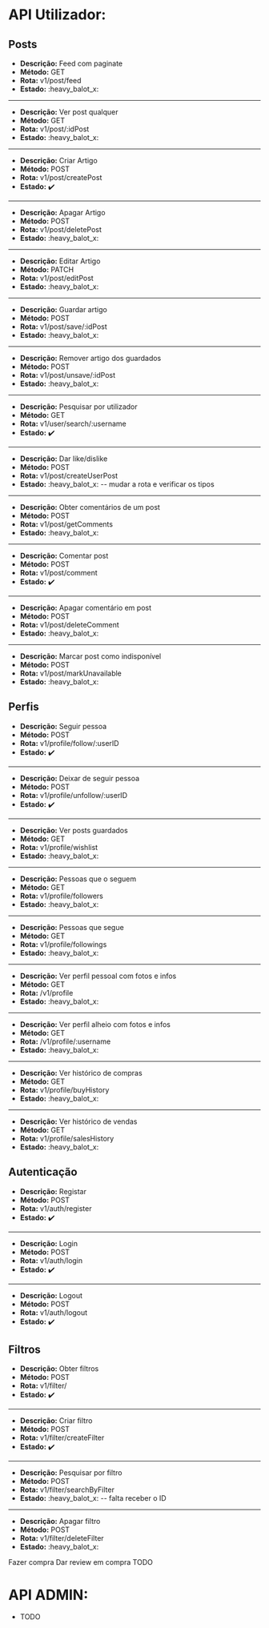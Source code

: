 # API Utilizador:

## Posts

- **Descrição:** Feed com paginate
- **Método:** GET
- **Rota:** v1/post/feed
- **Estado:** :heavy_balot_x:

---

- **Descrição:** Ver post qualquer
- **Método:** GET
- **Rota:** v1/post/:idPost
- **Estado:** :heavy_balot_x:

---

- **Descrição:** Criar Artigo
- **Método:** POST
- **Rota:** v1/post/createPost
- **Estado:** :heavy_check_mark:

---

- **Descrição:** Apagar Artigo
- **Método:** POST
- **Rota:** v1/post/deletePost
- **Estado:** :heavy_balot_x:

---

- **Descrição:** Editar Artigo
- **Método:** PATCH
- **Rota:** v1/post/editPost
- **Estado:** :heavy_balot_x:

---

- **Descrição:** Guardar artigo
- **Método:** POST
- **Rota:** v1/post/save/:idPost
- **Estado:** :heavy_balot_x:

---

- **Descrição:** Remover artigo dos guardados
- **Método:** POST
- **Rota:** v1/post/unsave/:idPost
- **Estado:** :heavy_balot_x:

---

- **Descrição:** Pesquisar por utilizador
- **Método:** GET
- **Rota:** v1/user/search/:username
- **Estado:** :heavy_check_mark:

---

- **Descrição:** Dar like/dislike
- **Método:** POST
- **Rota:** v1/post/createUserPost
- **Estado:** :heavy_balot_x:
-- mudar a rota e verificar os tipos

---

- **Descrição:** Obter comentários de um post
- **Método:** POST
- **Rota:** v1/post/getComments
- **Estado:** :heavy_balot_x:

---

- **Descrição:** Comentar post
- **Método:** POST
- **Rota:** v1/post/comment
- **Estado:** :heavy_check_mark:

---

- **Descrição:** Apagar comentário em post
- **Método:** POST
- **Rota:** v1/post/deleteComment
- **Estado:** :heavy_balot_x:

---

- **Descrição:** Marcar post como indisponível
- **Método:** POST
- **Rota:** v1/post/markUnavailable
- **Estado:** :heavy_balot_x:

## Perfis

- **Descrição:** Seguir pessoa
- **Método:** POST
- **Rota:** v1/profile/follow/:userID
- **Estado:** :heavy_check_mark:

---

- **Descrição:** Deixar de seguir pessoa
- **Método:** POST
- **Rota:** v1/profile/unfollow/:userID
- **Estado:** :heavy_check_mark:

---

- **Descrição:** Ver posts guardados
- **Método:** GET
- **Rota:** v1/profile/wishlist
- **Estado:** :heavy_balot_x:

---

- **Descrição:** Pessoas que o seguem
- **Método:** GET
- **Rota:** v1/profile/followers
- **Estado:** :heavy_balot_x:

---

- **Descrição:** Pessoas que segue
- **Método:** GET
- **Rota:** v1/profile/followings
- **Estado:** :heavy_balot_x:

---

- **Descrição:** Ver perfil pessoal com fotos e infos
- **Método:** GET
- **Rota:** /v1/profile
- **Estado:** :heavy_balot_x:

---

- **Descrição:** Ver perfil alheio com fotos e infos
- **Método:** GET
- **Rota:** /v1/profile/:username
- **Estado:** :heavy_balot_x:

---

- **Descrição:** Ver histórico de compras
- **Método:** GET
- **Rota:** v1/profile/buyHistory
- **Estado:** :heavy_balot_x:

---

- **Descrição:** Ver histórico de vendas
- **Método:** GET
- **Rota:** v1/profile/salesHistory
- **Estado:** :heavy_balot_x:

## Autenticação

- **Descrição:** Registar
- **Método:** POST
- **Rota:** v1/auth/register
- **Estado:** :heavy_check_mark:

---

- **Descrição:** Login
- **Método:** POST
- **Rota:** v1/auth/login
- **Estado:** :heavy_check_mark:

---

- **Descrição:** Logout
- **Método:** POST
- **Rota:** v1/auth/logout
- **Estado:** :heavy_check_mark:

## Filtros

- **Descrição:** Obter filtros
- **Método:** POST
- **Rota:** v1/filter/
- **Estado:** :heavy_check_mark:

---

- **Descrição:** Criar filtro
- **Método:** POST
- **Rota:** v1/filter/createFilter
- **Estado:** :heavy_check_mark:

---

- **Descrição:** Pesquisar por filtro
- **Método:** POST
- **Rota:** v1/filter/searchByFilter
- **Estado:** :heavy_balot_x:
-- falta receber o ID

---

- **Descrição:** Apagar filtro
- **Método:** POST
- **Rota:** v1/filter/deleteFilter
- **Estado:** :heavy_balot_x:

Fazer compra
Dar review em compra
TODO

# API ADMIN:

- TODO